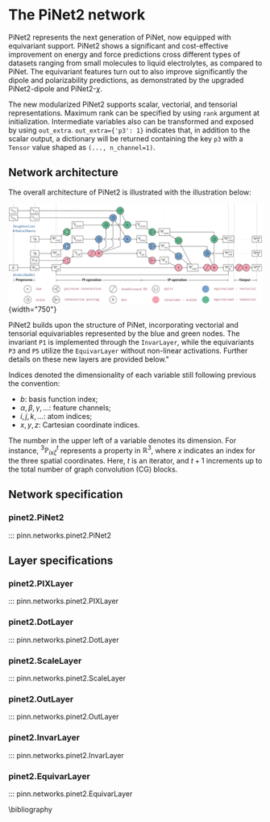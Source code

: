 # The PiNet2 network

PiNet2 represents the next generation of PiNet, now equipped with equivariant support. PiNet2 shows a significant and cost-effective improvement on energy and force predictions cross different types of datasets ranging from small molecules to liquid electrolytes, as compared to PiNet. The equivariant features turn out to also improve significantly the dipole and polarizability predictions, as demonstrated by the upgraded PiNet2-dipole and PiNet2-$\chi$.

The new modularized PiNet2 supports scalar, vectorial, and tensorial representations. Maximum rank can be specified by using `rank` argument at initialization. Intermediate variables also can be transformed and exposed by using `out_extra`. `out_extra={'p3': 1}` indicates that, in addition to the scalar output, a dictionary will be returned containing the key `p3` with a `Tensor` value shaped as `(..., n_channel=1)`.

## Network architecture

The overall architecture of PiNet2 is illustrated with the illustration below:

![PiNet2 architecture](../tikz/pinet2.svg){width="750"}

PiNet2 builds upon the structure of PiNet, incorporating vectorial and tensorial equivariables represented by the blue and green nodes. The invariant `P1` is implemented through the `InvarLayer`, while the equivariants `P3` and `P5` utilize the `EquivarLayer` without non-linear activations. Further details on these new layers are provided below."

Indices denoted the dimensionality of each variable still following previous the convention:

- $b$: basis function index;
- $\alpha,\beta,\gamma,\ldots$: feature channels;
- $i,j,k,\ldots$: atom indices;
- $x,y,z$: Cartesian coordinate indices.

The number in the upper left of a variable denotes its dimension. For instance, ${}^{3}\mathbb{P}^{t}_{ix\zeta}$ represents a property in $\mathbb{R}^3$, where $x$ indicates an index for the three spatial coordinates. Here, $t$ is an iterator, and $t + 1$ increments up to the total number of graph convolution (CG) blocks.

## Network specification

### pinet2.PiNet2

::: pinn.networks.pinet2.PiNet2

## Layer specifications

### pinet2.PIXLayer

::: pinn.networks.pinet2.PIXLayer

### pinet2.DotLayer

::: pinn.networks.pinet2.DotLayer

### pinet2.ScaleLayer

::: pinn.networks.pinet2.ScaleLayer

### pinet2.OutLayer

::: pinn.networks.pinet2.OutLayer

### pinet2.InvarLayer

::: pinn.networks.pinet2.InvarLayer

### pinet2.EquivarLayer

::: pinn.networks.pinet2.EquivarLayer

\bibliography
